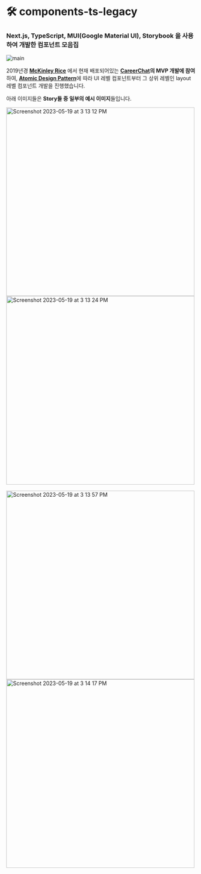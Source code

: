 # 🛠️ components-ts-legacy

### Next.js, TypeScript, MUI(Google Material UI), Storybook 을 사용하여 개발한 컴포넌트 모음집

![main](https://media.giphy.com/media/O6jnT5Yccxu4ISboss/giphy.gif)

2019년경 [**McKinley Rice**](https://mckinleyrice.com/) 에서 현재 배포되어있는 **[CareerChat](https://careerchat.me/)의 MVP 개발에 참여**하여, [**Atomic Design Pattern**](https://bradfrost.com/blog/post/atomic-web-design/)에 따라 UI 레벨 컴포넌트부터 그 상위 레벨인 layout 레벨 컴포넌트 개발을 진행했습니다.

아래 이미지들은 **Story들 중 일부의 예시 이미지**들입니다.

<div style="flex">
  <img align="top" width="500" alt="Screenshot 2023-05-19 at 3 13 12 PM" src="https://github.com/ggkim0614/components-ts-legacy/assets/37966668/396d4de8-0cfe-4d74-aea5-a10193d02942">
  <img align="top" width="500" alt="Screenshot 2023-05-19 at 3 13 24 PM" src="https://github.com/ggkim0614/components-ts-legacy/assets/37966668/a2a0f27a-23ad-40f7-a4a7-b8f9bbd59b8d">
</div>
<div style="flex; margin-top: 16px">
  <img align="top" width="500" alt="Screenshot 2023-05-19 at 3 13 57 PM" src="https://github.com/ggkim0614/components-ts-legacy/assets/37966668/2cf33b2f-bf97-4d7d-8dae-0e6289666d46">
  <img align="top" width="500" alt="Screenshot 2023-05-19 at 3 14 17 PM" src="https://github.com/ggkim0614/components-ts-legacy/assets/37966668/8649b0c1-e188-47fd-8a95-96a7288547fe">
</div>
